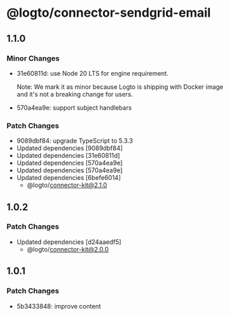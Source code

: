 # @logto/connector-sendgrid-email

## 1.1.0

### Minor Changes

- 31e60811d: use Node 20 LTS for engine requirement.

  Note: We mark it as minor because Logto is shipping with Docker image and it's not a breaking change for users.

- 570a4ea9e: support subject handlebars

### Patch Changes

- 9089dbf84: upgrade TypeScript to 5.3.3
- Updated dependencies [9089dbf84]
- Updated dependencies [31e60811d]
- Updated dependencies [570a4ea9e]
- Updated dependencies [570a4ea9e]
- Updated dependencies [6befe6014]
  - @logto/connector-kit@2.1.0

## 1.0.2

### Patch Changes

- Updated dependencies [d24aaedf5]
  - @logto/connector-kit@2.0.0

## 1.0.1

### Patch Changes

- 5b3433848: improve content
